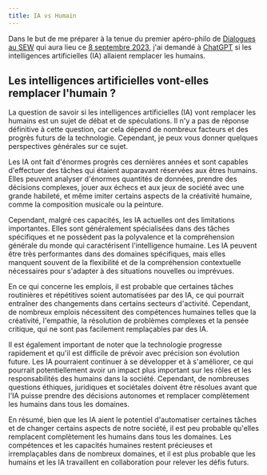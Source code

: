 ```yaml
---
title: IA vs Humain
---
```

Dans le but de me préparer à la tenue du premier apéro-philo de [Dialogues au SEW](https://facebook.com/annexedialoguesmorlaixsew) qui aura lieu ce [8 septembre 2023](/agenda.html), j'ai demandé à [ChatGPT](https://chat.openai.com/) si les intelligences artificielles (IA) allaient remplacer les humains.

## Les intelligences artificielles vont-elles remplacer l'humain ?

La question de savoir si les intelligences artificielles (IA) vont 
remplacer les humains est un sujet de débat et de spéculations. Il n'y a 
pas de réponse définitive à cette question, car cela dépend de nombreux 
facteurs et des progrès futurs de la technologie. Cependant, je peux vous 
donner quelques perspectives générales sur ce sujet.

Les IA ont fait d'énormes progrès ces dernières années et sont capables 
d'effectuer des tâches qui étaient auparavant réservées aux êtres humains. 
Elles peuvent analyser d'énormes quantités de données, prendre des 
décisions complexes, jouer aux échecs et aux jeux de société avec une 
grande habileté, et même imiter certains aspects de la créativité humaine, 
comme la composition musicale ou la peinture.

Cependant, malgré ces capacités, les IA actuelles ont des limitations 
importantes. Elles sont généralement spécialisées dans des tâches 
spécifiques et ne possèdent pas la polyvalence et la compréhension 
générale du monde qui caractérisent l'intelligence humaine. Les IA peuvent 
être très performantes dans des domaines spécifiques, mais elles manquent 
souvent de la flexibilité et de la compréhension contextuelle nécessaires 
pour s'adapter à des situations nouvelles ou imprévues.

En ce qui concerne les emplois, il est probable que certaines tâches 
routinières et répétitives soient automatisées par des IA, ce qui pourrait 
entraîner des changements dans certains secteurs d'activité. Cependant, de 
nombreux emplois nécessitent des compétences humaines telles que la 
créativité, l'empathie, la résolution de problèmes complexes et la pensée 
critique, qui ne sont pas facilement remplaçables par des IA.

Il est également important de noter que la technologie progresse 
rapidement et qu'il est difficile de prévoir avec précision son évolution 
future. Les IA pourraient continuer à se développer et à s'améliorer, ce 
qui pourrait potentiellement avoir un impact plus important sur les rôles 
et les responsabilités des humains dans la société. Cependant, de 
nombreuses questions éthiques, juridiques et sociétales doivent être 
résolues avant que l'IA puisse prendre des décisions autonomes et 
remplacer complètement les humains dans tous les domaines.

En résumé, bien que les IA aient le potentiel d'automatiser certaines 
tâches et de changer certains aspects de notre société, il est peu 
probable qu'elles remplacent complètement les humains dans tous les 
domaines. Les compétences et les capacités humaines restent précieuses et 
irremplaçables dans de nombreux domaines, et il est plus probable que les 
humains et les IA travaillent en collaboration pour relever les défis 
futurs.